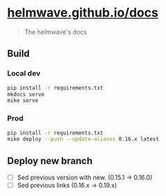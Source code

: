 # [helmwave.github.io/docs](https://helmwave.github.io/docs)

> The helmwave's docs


## Build


### Local dev

```bash
pip install -r requirements.txt
mkdocs serve
mike serve
```

### Prod

```bash
pip install -r requirements.txt
mike deploy --push --update-aliases 0.16.x latest
```

## Deploy new branch
- [ ] Sed previous version with new. (0.15.1 -> 0.16.0)
- [ ] Sed previous links (0.16.x -> 0.19.x)
